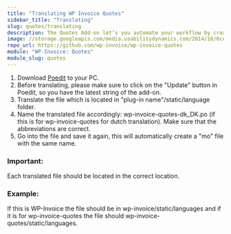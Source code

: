 ```yaml
---
title: "Translating WP Invoice Quotes"
sidebar_title: "Translating"
slug: quotes/translating
description: The Quotes Add-on let’s you automate your workflow by creating quotes and letting your clients ask questions regarding quotes directly on your website. Once a quote is approved, it is converted to an invoice with a single click.  
image: //storage.googleapis.com/media.usabilitydynamics.com/2014/10/6ce103ff-wpinvoice-extension-quotes-icon-300x300.png
repo_url: https://github.com/wp-invoice/wp-invoice-quotes
module: "WP-Invoice: Quotes"
module_slug: quotes
---
```


1. Download [Poedit](https://poedit.net/) to your PC. 
2. Before translating, please make sure to click on the "Update" button in Poedit, so you have the latest string of the add-on.
3. Translate the file which is located in "plug-in name"/static/language folder. 
4. Name the translated file accordingly: wp-invoice-quotes-dk_DK.po  (if this is for wp-invoice-quotes for dutch translation). Make sure that the abbreviations are correct.
5. Go into the file and save it again, this will automatically create a "mo" file with the same name.

### Important:  
Each translated file should be located in the correct location.

### Example: 
If this is WP-Invoice the file should be in  wp-invoice/static/languages and if it is for wp-invoice-quotes the file should wp-invoice-quotes/static/languages.   